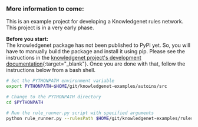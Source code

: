 ### More information to come:

This is an example project for developing a Knowledgenet rules network. This project is in a very early phase.  

**Before you start:**  
The knowledgenet package has not been published to PyPI yet. So, you will have to manually build the package and install it using pip. Please see the instructions in the [knowledgenet project's development documentation](https://github.com/amitchatterjee/knowledgenet/blob/develop/doc/readme-development.md){:target="_blank"}. Once you are done with that, follow the instructions below from a bash shell.

```bash
# Set the PYTHONPATH environment variable
export PYTHONPATH=$HOME/git/knowledgenet-examples/autoins/src

# Change to the PYTHONPATH directory
cd $PYTHONPATH

# Run the rule_runner.py script with specified arguments
python rule_runner.py --rulesPath $HOME/git/knowledgenet-examples/rules --repository 'autoclaims' --factsPath $HOME/git/knowledgenet-examples/data --log debug --outputPath $HOME/git/knowledgenet-examples/target/results --cleanOutput
```
